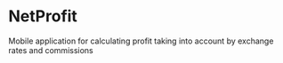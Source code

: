 # NetProfit
Mobile application for calculating profit taking into account by exchange rates and commissions
